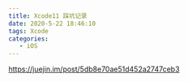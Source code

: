 ```yaml
---
title: Xcode11 踩坑记录
date: 2020-5-22 18:46:10
tags: Xcode
categories: 
   - iOS
---
```



https://juejin.im/post/5db8e70ae51d452a2747ceb3